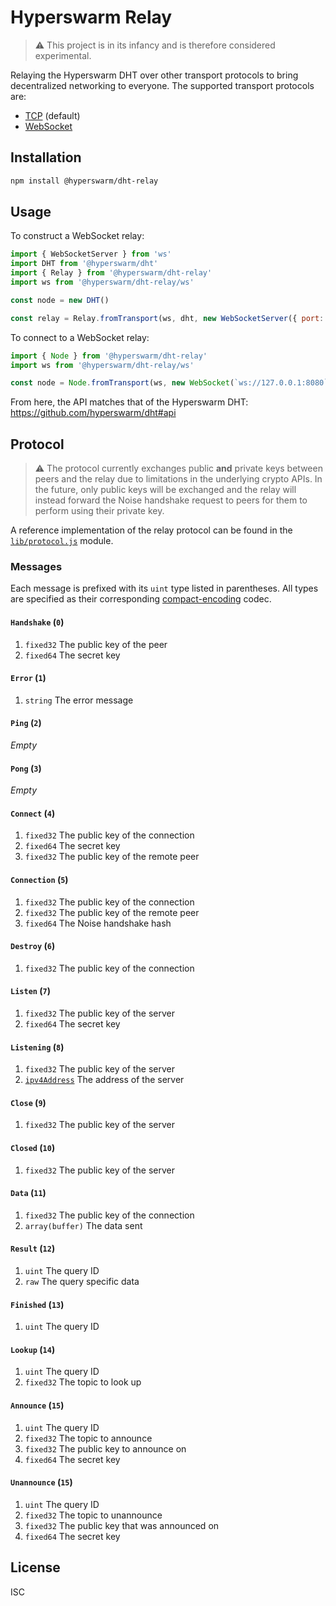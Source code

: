 # Hyperswarm Relay

> :warning: This project is in its infancy and is therefore considered experimental.

Relaying the Hyperswarm DHT over other transport protocols to bring decentralized networking to everyone. The supported transport protocols are:

- [TCP](https://nodejs.org/api/net.html) (default)
- [WebSocket](https://developer.mozilla.org/en-US/docs/Web/API/WebSockets_API)

## Installation

```sh
npm install @hyperswarm/dht-relay
```

## Usage

To construct a WebSocket relay:

```js
import { WebSocketServer } from 'ws'
import DHT from '@hyperswarm/dht'
import { Relay } from '@hyperswarm/dht-relay'
import ws from '@hyperswarm/dht-relay/ws'

const node = new DHT()

const relay = Relay.fromTransport(ws, dht, new WebSocketServer({ port: 8080 }))
```

To connect to a WebSocket relay:

```js
import { Node } from '@hyperswarm/dht-relay'
import ws from '@hyperswarm/dht-relay/ws'

const node = Node.fromTransport(ws, new WebSocket(`ws://127.0.0.1:8080`))
```

From here, the API matches that of the Hyperswarm DHT: <https://github.com/hyperswarm/dht#api>

## Protocol

> :warning: The protocol currently exchanges public **and** private keys between peers and the relay due to limitations in the underlying crypto APIs. In the future, only public keys will be exchanged and the relay will instead forward the Noise handshake request to peers for them to perform using their private key.

A reference implementation of the relay protocol can be found in the [`lib/protocol.js`](lib/protocol.js) module.

### Messages

Each message is prefixed with its `uint` type listed in parentheses. All types are specified as their corresponding [compact-encoding](https://github.com/compact-encoding) codec.

#### `Handshake` (`0`)

1.  `fixed32` The public key of the peer
2.  `fixed64` The secret key

#### `Error` (`1`)

1.  `string` The error message

#### `Ping` (`2`)

_Empty_

#### `Pong` (`3`)

_Empty_

#### `Connect` (`4`)

1.  `fixed32` The public key of the connection
2.  `fixed64` The secret key
1.  `fixed32` The public key of the remote peer

#### `Connection` (`5`)

1.  `fixed32` The public key of the connection
2.  `fixed32` The public key of the remote peer
3.  `fixed64` The Noise handshake hash

#### `Destroy` (`6`)

1.  `fixed32` The public key of the connection

#### `Listen` (`7`)

1.  `fixed32` The public key of the server
2.  `fixed64` The secret key

#### `Listening` (`8`)

1.  `fixed32` The public key of the server
2.  [`ipv4Address`][ipv4Address] The address of the server

#### `Close` (`9`)

1.  `fixed32` The public key of the server

#### `Closed` (`10`)

1.  `fixed32` The public key of the server

#### `Data` (`11`)

1.  `fixed32` The public key of the connection
2.  `array(buffer)` The data sent

#### `Result` (`12`)

1.  `uint` The query ID
2.  `raw` The query specific data

#### `Finished` (`13`)

1.  `uint` The query ID

#### `Lookup` (`14`)

1.  `uint` The query ID
2.  `fixed32` The topic to look up

#### `Announce` (`15`)

1.  `uint` The query ID
2.  `fixed32` The topic to announce
3.  `fixed32` The public key to announce on
4.  `fixed64` The secret key

#### `Unannounce` (`15`)

1.  `uint` The query ID
2.  `fixed32` The topic to unannounce
3.  `fixed32` The public key that was announced on
4.  `fixed64` The secret key

## License

ISC

[ipv4Address]: https://github.com/compact-encoding/compact-encoding-net#ipv4address
